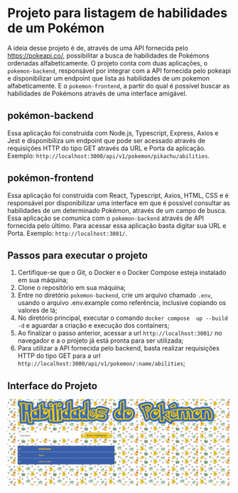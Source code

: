 # Projeto para listagem de habilidades de um Pokémon

A ideia desse projeto é de, através de uma API fornecida pelo https://pokeapi.co/, possibilitar a busca de habilidades de Pokémons ordenadas alfabeticamente. O projeto conta com duas aplicações, o `pokemon-backend`, responsável por integrar com a API fornecida pelo pokeapi e disponibilizar um endpoint que lista as habilidades de um pokemon alfabeticamente. E o `pokemon-frontend`, a partir do qual é possível buscar as habilidades de Pokémons através de uma interface amigável.

## pokémon-backend

Essa aplicação foi construída com Node.js, Typescript, Express, Axios e Jest e disponibiliza um endpoint que pode ser acessado através de requisições HTTP do tipo GET através da URL e Porta da aplicação. Exemplo: `http://localhost:3000/api/v1/pokemon/pikachu/abilities`.

## pokémon-frontend

Essa aplicação foi construída com React, Typescript, Axios, HTML, CSS e é responsável por disponibilizar uma interface em que é possível consultar as habilidades de um determinado Pokémon, através de um campo de busca. Essa aplicação se comunica com o `pokemon-backend` através de API fornecida pelo último. Para acessar essa aplicação basta digitar sua URL e Porta. Exemplo: `http://localhost:3001/`.

## Passos para executar o projeto

1. Certifique-se que o Git, o Docker e o Docker Compose esteja instalado em sua máquina;
2. Clone o repositório em sua máquina;
3. Entre no diretório `pokemon-backend`, crie um arquivo chamado `.env`, usando o arquivo .env.example como referência, inclusive copiando os valores de lá;
4. No diretório principal, executar o comando `docker compose  up --build -d` e aguardar a criação e execução dos containers;
5. Ao finalizar o passo anterior, acessar a url `http://localhost:3001/` no navegador e a o projeto já está pronta para ser utilizada;
6. Para utilizar a API fornecida pelo backend, basta realizar requisições HTTP do tipo GET para a url `http://localhost:3000/api/v1/pokemon/:name/abilities`;

## Interface do Projeto

<img src="./assets/images/project_image.png">